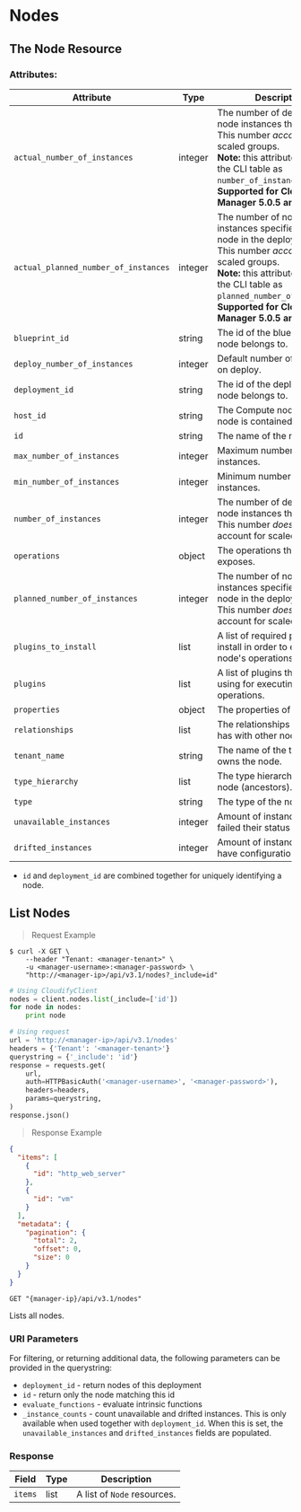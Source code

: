 # Nodes

## The Node Resource

### Attributes:

Attribute | Type | Description
--------- | ------- | -------
`actual_number_of_instances` | integer | The number of deployed node instances the node has. This number _accounts_ for scaled groups.<br>**Note:** this attribute appears in the CLI table as `number_of_instances`.<br>**Supported for Cloudify Manager 5.0.5 and above.**
`actual_planned_number_of_instances` | integer | The number of node instances specified for this node in the deployment.<br>This number _accounts_ for scaled groups.<br>**Note:** this attribute appears in the CLI table as `planned_number_of_instances`.<br>**Supported for Cloudify Manager 5.0.5 and above.**
`blueprint_id` | string | The id of the blueprint the node belongs to.
`deploy_number_of_instances` | integer | Default number of instances on deploy.
`deployment_id` | string | The id of the deployment the node belongs to.
`host_id` | string | The Compute node name the node is contained within.
`id` | string | The name of the node.
`max_number_of_instances` | integer | Maximum number of instances.
`min_number_of_instances` | integer | Minimum number of instances.
`number_of_instances` | integer | The number of deployed node instances the node has. This number _does not_ account for scaled groups.
`operations` | object | The operations the node exposes.
`planned_number_of_instances` | integer | The number of node instances specified for this node in the deployment.<br>This number _does not_ account for scaled groups.
`plugins_to_install` | list | A list of required plugins to install in order to execute the node's operations.
`plugins` | list | A list of plugins the node is using for executing its operations.
`properties` | object | The properties of the node.
`relationships` | list | The relationships the node has with other nodes.
`tenant_name` | string | The name of the tenant that owns the node.
`type_hierarchy` | list | The type hierarchy of the node (ancestors).
`type` | string | The type of the node.
`unavailable_instances` | integer | Amount of instances that failed their status check.
`drifted_instances` | integer | Amount of instances that have configuration drift.

* `id` and `deployment_id` are combined together for uniquely identifying a node.

## List Nodes

> Request Example

```shell
$ curl -X GET \
    --header "Tenant: <manager-tenant>" \
    -u <manager-username>:<manager-password> \
    "http://<manager-ip>/api/v3.1/nodes?_include=id"
```

```python
# Using CloudifyClient
nodes = client.nodes.list(_include=['id'])
for node in nodes:
    print node

# Using request
url = 'http://<manager-ip>/api/v3.1/nodes'
headers = {'Tenant': '<manager-tenant>'}
querystring = {'_include': 'id'}
response = requests.get(
    url,
    auth=HTTPBasicAuth('<manager-username>', '<manager-password>'),
    headers=headers,
    params=querystring,
)
response.json()
```

> Response Example

```json
{
  "items": [
    {
      "id": "http_web_server"
    },
    {
      "id": "vm"
    }
  ],
  "metadata": {
    "pagination": {
      "total": 2,
      "offset": 0,
      "size": 0
    }
  }
}
```

`GET "{manager-ip}/api/v3.1/nodes"`

Lists all nodes.

### URI Parameters

For filtering, or returning additional data, the following parameters can be provided in the querystring:

* `deployment_id` - return nodes of this deployment
* `id` - return only the node matching this id
* `evaluate_functions` - evaluate intrinsic functions
* `_instance_counts` - count unavailable and drifted instances. This is only available when used together with `deployment_id`. When this is set, the `unavailable_instances` and `drifted_instances` fields are populated.


### Response

Field | Type | Description
--------- | ------- | -------
`items` | list | A list of `Node` resources.
